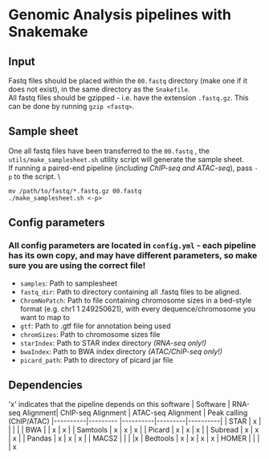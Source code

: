 # Genomic Analysis pipelines with Snakemake
## Input
Fastq files should be placed within the `00.fastq` directory (make one if it does not exist), in the same directory as the `Snakefile`. \
All fastq files should be gzipped - i.e. have the extension `.fastq.gz`. This can be done by running `gzip <fastq>`.

## Sample sheet
One all fastq files have been transferred to the `00.fastq` , the `utils/make_samplesheet.sh` utility script will generate the sample sheet. \
If running a paired-end pipeline (*including ChIP-seq and ATAC-seq*), pass `-p` to the script. \
```
mv /path/to/fastq/*.fastq.gz 00.fastq
./make_samplesheet.sh <-p>
```

## Config parameters
### All config parameters are located in `config.yml` - each pipeline has its own copy, and may have different parameters, so make sure you are using the correct file! 
   * `samples`: Path to samplesheet
   * `fastq_dir`: Path to directory containing all .fastq files to be aligned.
   *  `ChromNoPatch`: Path to file containing chromosome sizes in a bed-style format (e.g. chr1 1 249250621), with every dequence/chromosome you want to map to
   * `gtf`: Path to .gtf file for annotation being used
   * `chromSizes`: Path to chromosome sizes file
   * `starIndex`: Path to STAR index directory *(RNA-seq only!)*
   * `bwaIndex`: Path to BWA index directory *(ATAC/ChIP-seq only!)*
   * `picard_path`: Path to directory of picard jar file

## Dependencies
'x' indicates that the pipeline depends on this software
| Software | RNA-seq Alignment| ChIP-seq Alignment | ATAC-seq Alignment | Peak calling (ChIP/ATAC)
|----------|--------- |----------|---------|----------|
|    STAR  |    x    |          |          |           |
|    BWA   |         |      x   |     x    |
| Samtools |    x    |  x       |      x   |
|  Picard  |  x      | x        |      x   |
|  Subread |   x     |  x       |   x      |
| Pandas   |   x     |  x       |   x      |
| MACS2    |         |          |          |x
| Bedtools | x       |  x       |   x      |  x
| HOMER    |         |          |          | x  

